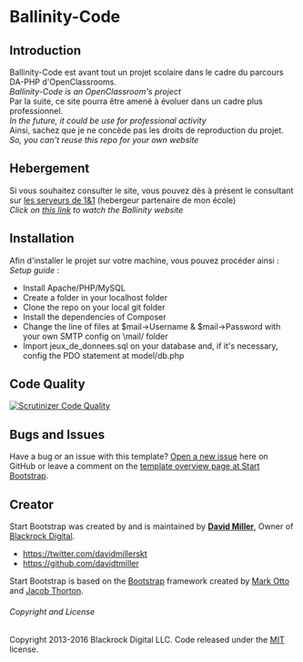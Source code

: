 # Ballinity-Code

## Introduction

Ballinity-Code est avant tout un projet scolaire dans le cadre du parcours DA-PHP d'OpenClassrooms.  
*Ballinity-Code is an OpenClassroom's project*  
Par la suite, ce site pourra être amené à évoluer dans un cadre plus professionnel.  
*In the future, it could be use for professional activity*  
Ainsi, sachez que je ne concède pas les droits de reproduction du projet.  
*So, you can't reuse this repo for your own website*  

## Hebergement

Si vous souhaitez consulter le site, vous pouvez dès à présent le consultant sur [les serveurs de 1&1](https://p5.da-php.fr) (hebergeur partenaire de mon école)  
*Click on [this link](https://p5.da-php.fr) to watch the Ballinity website*

## Installation

Afin d'installer le projet sur votre machine, vous pouvez procéder ainsi :  
*Setup guide* :
* Install Apache/PHP/MySQL
* Create a folder in your localhost folder
* Clone the repo on your local git folder
* Install the dependencies of Composer
* Change the line of files at $mail->Username & $mail->Password with your own SMTP config on \mail/ folder
* Import jeux_de_donnees.sql on your database and, if it's necessary, config the PDO statement at model/db.php

## Code Quality

[![Scrutinizer Code Quality](https://scrutinizer-ci.com/g/Monrocq/Blog/badges/quality-score.png?b=master)](https://scrutinizer-ci.com/g/Monrocq/Blog/?branch=master)

## Bugs and Issues

Have a bug or an issue with this template? [Open a new issue](https://github.com/BlackrockDigital/startbootstrap-freelancer/issues) here on GitHub or leave a comment on the [template overview page at Start Bootstrap](http://startbootstrap.com/template-overviews/freelancer/).

## Creator

Start Bootstrap was created by and is maintained by **[David Miller](http://davidmiller.io/)**, Owner of [Blackrock Digital](http://blackrockdigital.io/).

* https://twitter.com/davidmillerskt
* https://github.com/davidtmiller

Start Bootstrap is based on the [Bootstrap](http://getbootstrap.com/) framework created by [Mark Otto](https://twitter.com/mdo) and [Jacob Thorton](https://twitter.com/fat).

###### Copyright and License

Copyright 2013-2016 Blackrock Digital LLC. Code released under the [MIT](https://github.com/BlackrockDigital/startbootstrap-freelancer/blob/gh-pages/LICENSE) license.
